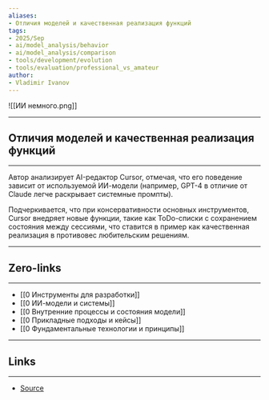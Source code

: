 ```yaml
---
aliases: 
- Отличия моделей и качественная реализация функций
tags:
- 2025/Sep
- ai/model_analysis/behavior
- ai/model_analysis/comparison
- tools/development/evolution
- tools/evaluation/professional_vs_amateur
author:
- Vladimir Ivanov
---
```

![[ИИ немного.png]]

-----
##  Отличия моделей и качественная реализация функций
-----
Автор анализирует AI-редактор Cursor, отмечая, что его поведение зависит от используемой ИИ-модели (например, GPT-4 в отличие от Claude легче раскрывает системные промпты). 

Подчеркивается, что при консервативности основных инструментов, Cursor внедряет новые функции, такие как ToDo-списки с сохранением состояния между сессиями, что ставится в пример как качественная реализация в противовес любительским решениям.

---
## Zero-links
---
- [[0 Инструменты для разработки]]
- [[0 ИИ-модели и системы]]
- [[0 Внутренние процессы и состояния модели]]
- [[0 Прикладные подходы и кейсы]]
- [[0 Фундаментальные технологии и принципы]]

---
## Links
---
- [Source](https://t.me/turboproject/2089)